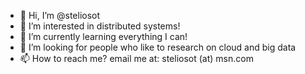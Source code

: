 - 👋 Hi, I’m @steliosot
- 👀 I’m interested in distributed systems!
- 🌱 I’m currently learning everything I can!
- 💞️ I’m looking for people who like to research on cloud and big data
- 📫 How to reach me? email me at: steliosot (at) msn.com

<!---
steliosot/steliosot is a ✨ special ✨ repository because its `README.md` (this file) appears on your GitHub profile.
You can click the Preview link to take a look at your changes.
--->

